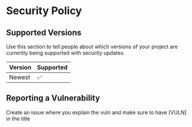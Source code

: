 # Security Policy

## Supported Versions

Use this section to tell people about which versions of your project are
currently being supported with security updates.

| Version | Supported          |
| ------- | ------------------ |
| Newest  | :white_check_mark: |


## Reporting a Vulnerability

Create an issue where you explain the vuln and make sure to have [VULN] in the title
